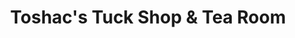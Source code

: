---
title: "Toshac's Tuck Shop & Tea Room"
url: /newtonmore/toshacs-tuck-shop-und-tea-room/
shop: Süßwaren
---